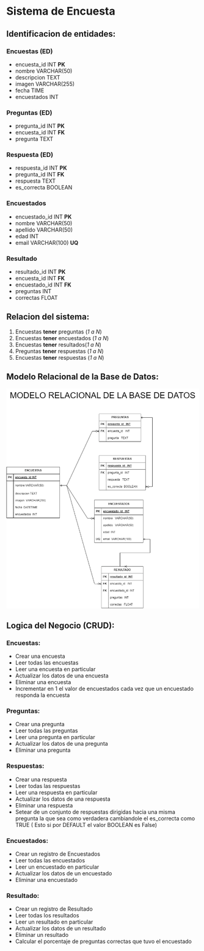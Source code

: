 # Sistema de Encuesta

## Identificacion de entidades:

### Encuestas (ED)
- encuesta_id INT **PK**
- nombre VARCHAR(50)
- descripcion TEXT
- imagen VARCHAR(255)
- fecha TIME
- encuestados INT

### Preguntas (ED)
- pregunta_id INT **PK**
- encuesta_id INT **FK**
- pregunta TEXT

### Respuesta (ED)
- respuesta_id INT **PK**
- pregunta_id INT **FK**
- respuesta TEXT
- es_correcta BOOLEAN

### Encuestados 
- encuestado_id INT **PK**
- nombre VARCHAR(50)
- apellido VARCHAR(50)
- edad INT
- email VARCHAR(100) **UQ**

### Resultado 
- resultado_id INT **PK**
- encuesta_id INT **FK**
- encuestado_id INT **FK**
- preguntas INT
- correctas FLOAT

## Relacion del sistema:
1. Encuestas **tener** preguntas (_1 a N_)
1. Encuestas **tener** encuestados (_1 a N_)
1. Encuestas **tener** resultados(_1 a N_)
1. Preguntas **tener** respuestas (_1 a N_)
1. Encuestas **tener** respuestas (_1 a N_)

## Modelo Relacional de la Base de Datos:
![Modelo_Relacional_BD](./Encuestas-MR.png)

## Logica del Negocio (CRUD):

### Encuestas:
- Crear una encuesta
- Leer todas las encuestas
- Leer una encuesta en particular
- Actualizar los datos de una encuesta
- Eliminar una encuesta
- Incrementar en 1 el valor de encuestados cada vez que un encuestado responda la encuesta

### Preguntas: 
- Crear una pregunta
- Leer todas las preguntas
- Leer una pregunta en particular
- Actualizar los datos de una pregunta
- Eliminar una pregunta

### Respuestas: 
- Crear una respuesta
- Leer todas las respuestas
- Leer una respuesta en particular
- Actualizar los datos de una respuesta
- Eliminar una respuesta
- Setear de un conjunto de respuestas dirigidas hacia una misma pregunta la que sea como verdadera cambiandole el es_correcta como TRUE ( Esto si por DEFAULT el valor BOOLEAN es False)

### Encuestados: 
- Crear un registro de Encuestados
- Leer todas las encuestados
- Leer un encuestado en particular
- Actualizar los datos de un encuestado
- Eliminar una encuestado

### Resultado: 
- Crear un registro de Resultado
- Leer todas los resultados
- Leer un resultado en particular
- Actualizar los datos de un resultado
- Eliminar un resultado
- Calcular el porcentaje de preguntas correctas que tuvo el encuestado